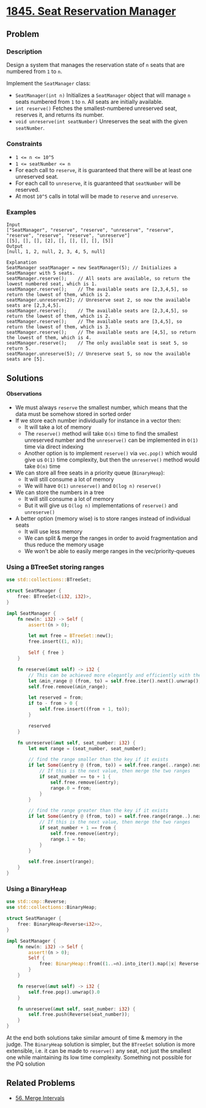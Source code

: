 # [1845. Seat Reservation Manager](https://leetcode.com/problems/seat-reservation-manager/)

## Problem

### Description

Design a system that manages the reservation state of `n` seats that are
numbered from `1` to `n`.

Implement the `SeatManager` class:

* `SeatManager(int n)` Initializes a `SeatManager` object that will manage `n`
  seats numbered from `1` to `n`. All seats are initially available.
* `int reserve()` Fetches the smallest-numbered unreserved seat, reserves it,
  and returns its number.
* `void unreserve(int seatNumber)` Unreserves the seat with the
  given `seatNumber`.

### Constraints

* `1 <= n <= 10^5`
* `1 <= seatNumber <= n`
* For each call to `reserve`, it is guaranteed that there will be at least one
  unreserved seat.
* For each call to `unreserve`, it is guaranteed that `seatNumber` will be
  reserved.
* At most `10^5` calls in total will be made to `reserve` and `unreserve`.

### Examples

```text
Input
["SeatManager", "reserve", "reserve", "unreserve", "reserve", "reserve", "reserve", "reserve", "unreserve"]
[[5], [], [], [2], [], [], [], [], [5]]
Output
[null, 1, 2, null, 2, 3, 4, 5, null]

Explanation
SeatManager seatManager = new SeatManager(5); // Initializes a SeatManager with 5 seats.
seatManager.reserve();    // All seats are available, so return the lowest numbered seat, which is 1.
seatManager.reserve();    // The available seats are [2,3,4,5], so return the lowest of them, which is 2.
seatManager.unreserve(2); // Unreserve seat 2, so now the available seats are [2,3,4,5].
seatManager.reserve();    // The available seats are [2,3,4,5], so return the lowest of them, which is 2.
seatManager.reserve();    // The available seats are [3,4,5], so return the lowest of them, which is 3.
seatManager.reserve();    // The available seats are [4,5], so return the lowest of them, which is 4.
seatManager.reserve();    // The only available seat is seat 5, so return 5.
seatManager.unreserve(5); // Unreserve seat 5, so now the available seats are [5].
```

## Solutions

#### Observations

* We must always `reserve` the smallest number, which means that the data must
  be somehow stored in sorted order
* If we store each number individually for instance in a vector then:
    * It will take a lot of memory
    * The `reserve()` method will take `O(n)` time to find the smallest
      unreserved number and the `unreserve()` can be implemented in `O(1)` time
      via direct indexing
    * Another option is to implement `reserve()` via `vec.pop()` which would
      give us `O(1)` time complexity, but then the `unreserve()` method would
      take `O(n)` time
* We can store all free seats in a priority queue (`BinaryHeap`):
    * It will still consume a lot of memory
    * We will have `O(1)` `unreserve()` and `O(log n)` `reserve()`
* We can store the numbers in a tree
    * It will still consume a lot of memory
    * But it will give us `O(log n)` implementations of `reserve()`
      and `unreserve()`
* A better option (memory wise) is to store ranges instead of individual seats
    * It will use less memory
    * We can split & merge the ranges in order to avoid fragmentation and thus
      reduce the memory usage
    * We won't be able to easily merge ranges in the vec/priority-queues

### Using a BTreeSet storing ranges

```rust
use std::collections::BTreeSet;

struct SeatManager {
    free: BTreeSet<(i32, i32)>,
}

impl SeatManager {
    fn new(n: i32) -> Self {
        assert!(n > 0);

        let mut free = BTreeSet::new();
        free.insert((1, n));

        Self { free }
    }

    fn reserve(&mut self) -> i32 {
        // This can be achieved more elegantly and efficiently with the unstable `.first()`/`.pop_first()` methods
        let &min_range @ (from, to) = self.free.iter().next().unwrap();
        self.free.remove(&min_range);

        let reserved = from;
        if to - from > 0 {
            self.free.insert((from + 1, to));
        }

        reserved
    }

    fn unreserve(&mut self, seat_number: i32) {
        let mut range = (seat_number, seat_number);

        // find the range smaller than the key if it exists
        if let Some(&entry @ (from, to)) = self.free.range(..range).next_back() {
            // If this is the next value, then merge the two ranges
            if seat_number == to + 1 {
                self.free.remove(&entry);
                range.0 = from;
            }
        }

        // find the range greater than the key if it exists
        if let Some(&entry @ (from, to)) = self.free.range(range..).next() {
            // If this is the next value, then merge the two ranges
            if seat_number + 1 == from {
                self.free.remove(&entry);
                range.1 = to;
            }
        }

        self.free.insert(range);
    }
}
```

### Using a BinaryHeap

```rust
use std::cmp::Reverse;
use std::collections::BinaryHeap;

struct SeatManager {
    free: BinaryHeap<Reverse<i32>>,
}

impl SeatManager {
    fn new(n: i32) -> Self {
        assert!(n > 0);
        Self {
            free: BinaryHeap::from((1..=n).into_iter().map(|x| Reverse(x)).collect::<Vec<_>>()),
        }
    }

    fn reserve(&mut self) -> i32 {
        self.free.pop().unwrap().0
    }

    fn unreserve(&mut self, seat_number: i32) {
        self.free.push(Reverse(seat_number));
    }
}
```

At the end both solutions take similar amount of time & memory in the judge. The
`BinaryHeap` solution is simpler, but the `BTreeSet` solution is more
extensible, i.e. it can be made to `reserve()` any seat, not just the smallest
one while maintaining its low time complexity. Something not possible for the PQ
solution

## Related Problems

* [56. Merge Intervals](/leetcode/000%20-%20099/56%20-%20Merge%20Intervals.md)